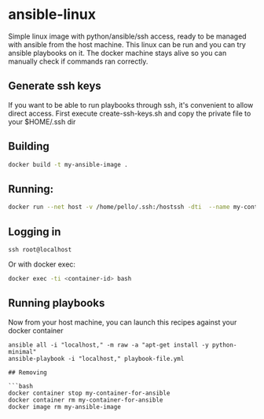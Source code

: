 # ansible-linux
Simple linux image with python/ansible/ssh access, ready to be managed with ansible from the host machine.
This linux can be run and you can try ansible playbooks on it.
The docker machine stays alive so you can manually check if commands ran correctly.

## Generate ssh keys
If you want to be able to run playbooks through ssh, it's convenient to allow direct access.
First execute create-ssh-keys.sh and copy the private file to your $HOME/.ssh dir


## Building
```bash
docker build -t my-ansible-image . 
 ```

## Running:
```bash
docker run --net host -v /home/pello/.ssh:/hostssh -dti  --name my-container-for-ansible my-ansible-image 
```

## Logging in
```
ssh root@localhost
```

Or with docker exec:
```bash
docker exec -ti <container-id> bash
```

## Running playbooks
Now from your host machine, you can launch this recipes against your docker container
```
ansible all -i "localhost," -m raw -a "apt-get install -y python-minimal"
ansible-playbook -i "localhost," playbook-file.yml

## Removing

```bash
docker container stop my-container-for-ansible
docker container rm my-container-for-ansible
docker image rm my-ansible-image
```